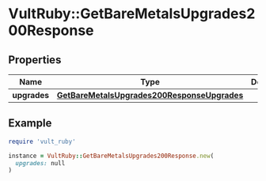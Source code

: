 # VultRuby::GetBareMetalsUpgrades200Response

## Properties

| Name | Type | Description | Notes |
| ---- | ---- | ----------- | ----- |
| **upgrades** | [**GetBareMetalsUpgrades200ResponseUpgrades**](GetBareMetalsUpgrades200ResponseUpgrades.md) |  | [optional] |

## Example

```ruby
require 'vult_ruby'

instance = VultRuby::GetBareMetalsUpgrades200Response.new(
  upgrades: null
)
```

